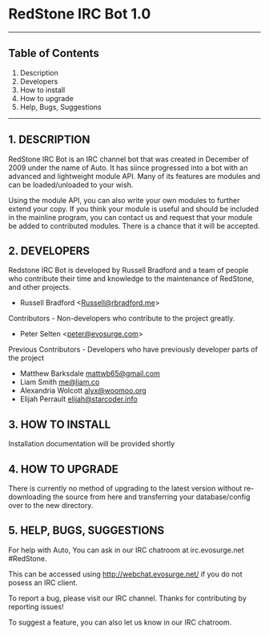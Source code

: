 RedStone IRC Bot 1.0
============================================================
------------------------------------------------------------

## Table of Contents
1.   Description
2.   Developers
3.   How to install
4.   How to upgrade
5.   Help, Bugs, Suggestions

------------------------------------------------------------
## 1. DESCRIPTION

RedStone IRC Bot is an IRC channel bot that was created in
December of 2009 under the name of Auto. It has siince progressed 
into a bot with an advanced and lightweight module API. 
Many of its features are modules and can be loaded/unloaded to your wish.

Using the module API, you can also write your own modules to
further extend your copy.  If you think your module is useful
and should be included in the mainline program, you can
contact us and request that your module be added to
contributed modules. There is a chance that it will be accepted.


## 2. DEVELOPERS

Redstone IRC Bot is developed by Russell Bradford and a team
of people who contribute their time and knowledge to the
maintenance of RedStone, and other projects.

+ Russell Bradford &lt;Russell@rbradford.me&gt;


Contributors - Non-developers who contribute to the project greatly.

+ Peter Selten &lt;peter@evosurge.com&gt;

Previous Contributors - Developers who have previously developer parts of the project

+ Matthew Barksdale <mattwb65@gmail.com>
+ Liam Smith <me@liam.co>
+ Alexandria Wolcott <alyx@woomoo.org>
+ Elijah Perrault <elijah@starcoder.info>

## 3. HOW TO INSTALL

Installation documentation will be provided shortly


## 4. HOW TO UPGRADE

There is currently no method of upgrading to the latest version without re-downloading
the source from here and transferring your database/config over to the new directory.


## 5. HELP, BUGS, SUGGESTIONS

For help with Auto, You can ask in our IRC chatroom at irc.evosurge.net &#35;RedStone.

This can be accessed using http://webchat.evosurge.net/ if you do not posess an IRC client.

To report a bug, please visit our IRC channel.
Thanks for contributing by reporting issues!

To suggest a feature, you can also let us know in our IRC chatroom.

